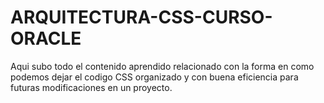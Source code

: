 # ARQUITECTURA-CSS-CURSO-ORACLE
Aqui subo todo el contenido aprendido relacionado con la forma en como podemos dejar el codigo CSS organizado y con buena eficiencia para futuras modificaciones en un proyecto. 
